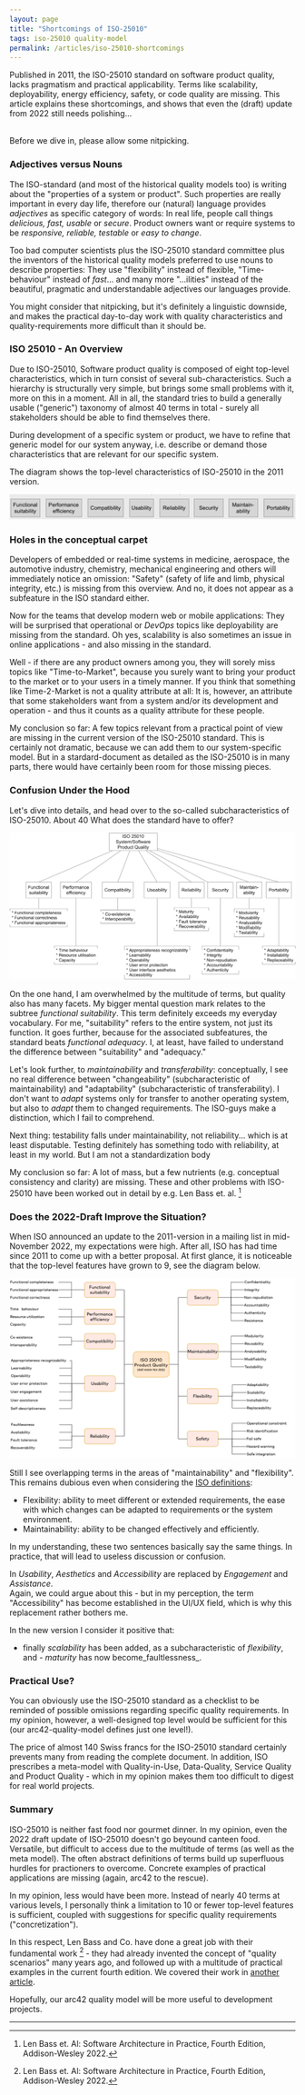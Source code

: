 ```yaml
---
layout: page
title: "Shortcomings of ISO-25010"
tags: iso-25010 quality-model
permalink: /articles/iso-25010-shortcomings
---
```



<div class="arc42-help" markdown="1">
Published in 2011, the ISO-25010 standard on software product quality, lacks pragmatism and practical applicability. 
Terms like scalability, deployability, energy efficiency, safety, or code quality are missing.
This article explains these shortcomings, and shows that even the (draft) update from 2022 still needs polishing... <i class="fa-regular fa-face-frown"></i> 
</div><br>


Before we dive in, please allow some nitpicking.
### Adjectives versus Nouns
The ISO-standard (and most of the historical quality models too) is writing about the "properties of a system or product".
Such properties are really important in every day life, therefore our (natural) language provides _adjectives_ as specific category of words: 
In real life, people call things _delicious, fast, usable_ or _secure_.
Product owners want or require systems to be _responsive, reliable, testable_ or _easy to change_.

Too bad computer scientists plus the ISO-25010 standard committee plus the inventors of the historical quality models preferred to use nouns to describe properties:
They use "flexibility" instead of flexible, "Time-behaviour" instead of _fast_... and many more "...ilities" instead of the beautiful, pragmatic and understandable adjectives our languages provide.

You might consider that nitpicking, but it's definitely a linguistic downside, and makes the practical day-to-day work with quality characteristics and quality-requirements more difficult than it should be.



### ISO 25010 - An Overview
Due to ISO-25010, Software product quality is composed of eight top-level characteristics, which in turn consist of several sub-characteristics. 
Such a hierarchy is structurally very simple, but brings some small problems with it, more on this in a moment. 
All in all, the standard tries to build a generally usable ("generic") taxonomy of almost 40 terms in total - surely all stakeholders should be able to find themselves there. 

During development of a specific system or product, we have to refine that generic model for our system anyway, i.e. describe or demand those characteristics that are relevant for our specific system. 

The diagram shows the top-level characteristics of ISO-25010 in the 2011 version.

![ISO-25010-v2011-top-level-structure](/images/articles/iso-25010/ISO-25010-top-level-2011.png)


### Holes in the conceptual carpet
Developers of embedded or real-time systems in medicine, aerospace, the automotive industry, chemistry, mechanical engineering and others will immediately notice an omission: "Safety" (safety of life and limb, physical integrity, etc.) is missing from this overview. 
And no, it does not appear as a subfeature in the ISO standard either. 

Now for the teams that develop modern web or mobile applications: 
They will be surprised that operational or _DevOps_ topics like deployability are missing from the standard. 
Oh yes, scalability is also sometimes an issue in online applications - and also missing in the standard.

Well - if there are any product owners among you, they will sorely miss topics like "Time-to-Market", because you surely want to bring your product to the market or to your users in a timely manner. 
If you think that something like Time-2-Market is not a quality attribute at all: It is, however, an attribute that some stakeholders want from a system and/or its development and operation - and thus it counts as a quality attribute for these people.

My conclusion so far: A few topics relevant from a practical point of view are missing in the current version of the ISO-25010 standard. 
This is certainly not dramatic, because we can add them to our system-specific model. 
But in a stardard-document as detailed as the ISO-25010 is in many parts, there would have certainly been room for those missing pieces.


### Confusion Under the Hood
Let's dive into details, and head over to the so-called subcharacteristics of ISO-25010. 
About 40
What does the standard have to offer?

![ISO-25010-v2011-details](/images/articles/iso-25010/ISO-25010-details-v2011.png)

On the one hand, I am overwhelmed by the multitude of terms, but quality also has many facets. 
My bigger mental question mark relates to the subtree _functional suitability_. 
This term definitely exceeds my everyday vocabulary. 
For me, "suitability" refers to the entire system, not just its function. 
It goes further, because for the associated subfeatures, the standard beats _functional adequacy_. 
I, at least, have failed to understand the difference between "suitability" and "adequacy." 

Let's look further, to _maintainability_ and _transferability_: conceptually, I see no real difference between "changeability" (subcharacteristic of maintainability) and "adaptability" (subcharacteristic of transferability). 
I don't want to _adapt_ systems only for transfer to another operating system, but also to _adapt_ them to changed requirements. The ISO-guys make a distinction, which I fail to comprehend.

Next thing: testability falls under maintainability, not reliability... which is at least disputable. 
Testing definitely has something todo with reliability, at least in my world. 
But I am not a standardization body <i class="fa-regular fa-face-grin"></i> 


My conclusion so far: A lot of mass, but a few nutrients (e.g. conceptual consistency and clarity) are missing. 
These and other problems with ISO-25010 have been worked out in detail by e.g. Len Bass et. al. [^bass]

### Does the 2022-Draft Improve the Situation?
When ISO announced an update to the 2011-version in a mailing list in mid-November 2022, my expectations were high.
After all, ISO has had time since 2011 to come up with a better proposal. 
At first glance, it is noticeable that the top-level features have grown to 9, see the diagram below.


![ISO-25010-draft-2022-details](/images/articles/iso-25010/ISO-25010-details-draft-2022.png)

Still I see overlapping terms in the areas of "maintainability" and "flexibility". 
This remains dubious even when considering the [ISO definitions](https://www.iso.org/obp/ui/#iso:std:iso-iec:25010:dis:ed-2:v1:en):

* Flexibility: ability to meet different or extended requirements, the ease with which changes can be adapted to requirements or the system environment.
* Maintainability: ability to be changed effectively and efficiently.

In my understanding, these two sentences basically say the same things.
In practice, that will lead to useless discussion or confusion.

In _Usability_, _Aesthetics_ and _Accessibility_ are replaced by _Engagement_ and _Assistance_.  
Again, we could argue about this - but in my perception, the term "Accessibility" has become established in the UI/UX field, which is why this replacement rather bothers me.

In the new version I consider it positive that:

* finally _scalability_ has been added, as a subcharacteristic of _flexibility_, and
*-* _maturity_ has now become_faultlessness_.

### Practical Use?
You can obviously use the ISO-25010 standard as a checklist to be reminded of possible omissions regarding specific quality requirements. 
In my opinion, however, a well-designed top level would be sufficient for this (our arc42-quality-model defines just one level!).

The price of almost 140 Swiss francs for the ISO-25010 standard certainly prevents many from reading the complete document. 
In addition, ISO prescribes a meta-model with Quality-in-Use, Data-Quality, Service Quality and Product Quality - which in my opinion makes them too difficult to digest for real world projects.

### Summary

ISO-25010 is neither fast food nor gourmet dinner. 
In my opinion, even the 2022 draft update of ISO-25010 doesn't go beyound canteen food. 
Versatile, but difficult to access due to the multitude of terms (as well as the meta model). 
The often abstract definitions of terms build up superfluous hurdles for practioners to overcome. 
Concrete examples of practical applications are missing (again, arc42 to the rescue).

In my opinion, less would have been more. 
Instead of nearly 40 terms at various levels, I personally think a limitation to 10 or fewer top-level features is sufficient, coupled with suggestions for specific quality requirements ("concretization"). 

In this respect, Len Bass and Co. have done a great job with their fundamental work [^bass] - they had already invented the concept of "quality scenarios" many years ago, and followed up with a multitude of practical examples in the current fourth edition. 
We covered their work in [another article](/articles/sei-quality-model).

Hopefully, our arc42 quality model will be more useful to development projects. 

<hr class="with-no-margin"/>

[^bass]: Len Bass et. Al: Software Architecture in Practice, Fourth Edition, Addison-Wesley 2022.  

